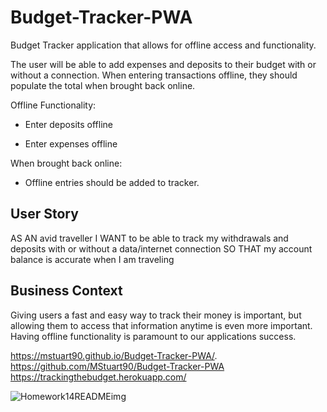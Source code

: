 # Budget-Tracker-PWA
Budget Tracker application that allows for offline access and functionality.



The user will be able to add expenses and deposits to their budget with or without a connection. When entering transactions offline, they should populate the total when brought back online.

Offline Functionality:

  * Enter deposits offline

  * Enter expenses offline

When brought back online:

  * Offline entries should be added to tracker.

## User Story
AS AN avid traveller
I WANT to be able to track my withdrawals and deposits with or without a data/internet connection
SO THAT my account balance is accurate when I am traveling

## Business Context

Giving users a fast and easy way to track their money is important, but allowing them to access that information anytime is even more important. Having offline functionality is paramount to our applications success.


https://mstuart90.github.io/Budget-Tracker-PWA/.
https://github.com/MStuart90/Budget-Tracker-PWA
https://trackingthebudget.herokuapp.com/

![Homework14READMEimg](https://user-images.githubusercontent.com/67798273/105567808-c583d080-5d02-11eb-9f1a-dc1e54615a3f.PNG)
